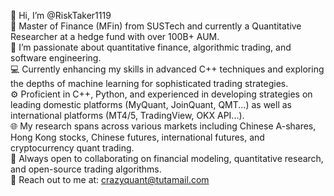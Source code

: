 👾 Hi, I’m @RiskTaker1119  
🚀 Master of Finance (MFin) from SUSTech and currently a Quantitative Researcher at a hedge fund with over 100B+ AUM.  
🧠 I’m passionate about quantitative finance, algorithmic trading, and software engineering.  
💻 Currently enhancing my skills in advanced C++ techniques and exploring the depths of machine learning for sophisticated trading strategies.  
⚙️ Proficient in C++, Python, and experienced in developing strategies on leading domestic platforms (MyQuant, JoinQuant, QMT...) as well as international platforms (MT4/5, TradingView, OKX API...).  
🌐 My research spans across various markets including Chinese A-shares, Hong Kong stocks, Chinese futures, international futures, and cryptocurrency quant trading.  
💼 Always open to collaborating on financial modeling, quantitative research, and open-source trading algorithms.  
📡 Reach out to me at: crazyquant@tutamail.com


<!---
RiskTaker1119/RiskTaker1119 is a ✨ special ✨ repository because its `README.md` (this file) appears on your GitHub profile.
You can click the Preview link to take a look at your changes.
--->
